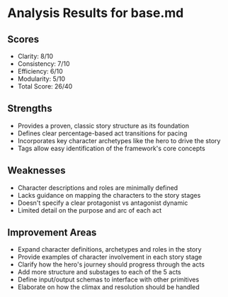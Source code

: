 # Analysis Results for base.md

## Scores
- Clarity: 8/10
- Consistency: 7/10
- Efficiency: 6/10
- Modularity: 5/10
- Total Score: 26/40

## Strengths
- Provides a proven, classic story structure as its foundation
- Defines clear percentage-based act transitions for pacing
- Incorporates key character archetypes like the hero to drive the story
- Tags allow easy identification of the framework's core concepts

## Weaknesses
- Character descriptions and roles are minimally defined
- Lacks guidance on mapping the characters to the story stages
- Doesn't specify a clear protagonist vs antagonist dynamic
- Limited detail on the purpose and arc of each act

## Improvement Areas
- Expand character definitions, archetypes and roles in the story
- Provide examples of character involvement in each story stage
- Clarify how the hero's journey should progress through the acts
- Add more structure and substages to each of the 5 acts
- Define input/output schemas to interface with other primitives
- Elaborate on how the climax and resolution should be handled
